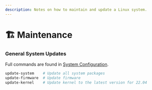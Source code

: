 ```yaml
---
description: Notes on how to maintain and update a Linux system.
---
```


# 🏗️ Maintenance

### General System Updates

Full commands are found in [System Configuration](installation.md#system-configuration).

```bash
update-system    # Update all system packages
update-firmware  # Update firmware
update-kernel    # Update kernel to the latest version for 22.04
```
